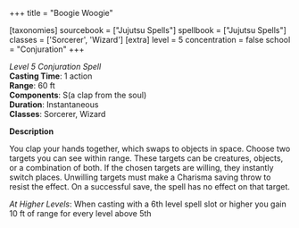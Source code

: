 +++
title = "Boogie Woogie"

[taxonomies]
sourcebook = ["Jujutsu Spells"]
spellbook = ["Jujutsu Spells"]
classes = ['Sorcerer', 'Wizard']
[extra]
level = 5
concentration = false
school = "Conjuration"
+++

*Level 5 Conjuration Spell*  
**Casting Time**: 1 action  
**Range**: 60 ft  
**Components**: S(a clap from the soul)  
**Duration**: Instantaneous  
**Classes**: Sorcerer, Wizard  

**Description**


You clap your hands together, which swaps to objects in space. Choose two targets you can see within range. These targets can be creatures, objects, or a combination of both. If the chosen targets are willing, they instantly switch places. Unwilling targets must make a Charisma saving throw to resist the effect. On a successful save, the spell has no effect on that target.



_At Higher Levels_: When casting with a 6th level spell slot or higher you gain 10 ft of range for every level above 5th


